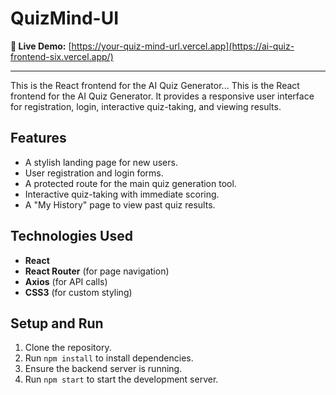 # QuizMind-UI


**🔴 Live Demo:** [https://your-quiz-mind-url.vercel.app](https://ai-quiz-frontend-six.vercel.app/)

---
This is the React frontend for the AI Quiz Generator...
This is the React frontend for the AI Quiz Generator. It provides a responsive user interface for registration, login, interactive quiz-taking, and viewing results.

## Features

- A stylish landing page for new users.
- User registration and login forms.
- A protected route for the main quiz generation tool.
- Interactive quiz-taking with immediate scoring.
- A "My History" page to view past quiz results.

## Technologies Used

- **React**
- **React Router** (for page navigation)
- **Axios** (for API calls)
- **CSS3** (for custom styling)

## Setup and Run

1.  Clone the repository.
2.  Run `npm install` to install dependencies.
3.  Ensure the backend server is running.
4.  Run `npm start` to start the development server.
